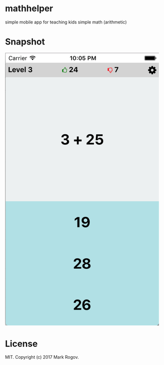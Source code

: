 # mathhelper
simple mobile app for teaching kids simple math (arithmetic)

# Snapshot
![](./ScreenShot.png)

# License
MIT. Copyright (c) 2017 Mark Rogov.

